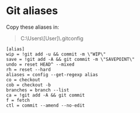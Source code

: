 # Git aliases

Copy these aliases in:

> C:\Users\\[User]\\.gitconfig

```
[alias]
wip = !git add -u && commit -m \"WIP\"
save = !git add -A && git commit -m \"SAVEPOINT\"
undo = reset HEAD^ --mixed
rh = reset --hard
aliases = config --get-regexp alias
co = checkout
cob = checkout -b
branches = branch --list
ca = !git add -A && git commit
f = fetch
ctl = commit --amend --no-edit
```
